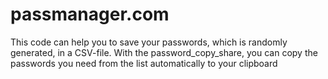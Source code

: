 # passmanager.com
This code can help you to save your passwords, which is randomly generated, in a CSV-file. 
With the password_copy_share, you can copy the passwords you need from the list automatically to your clipboard
